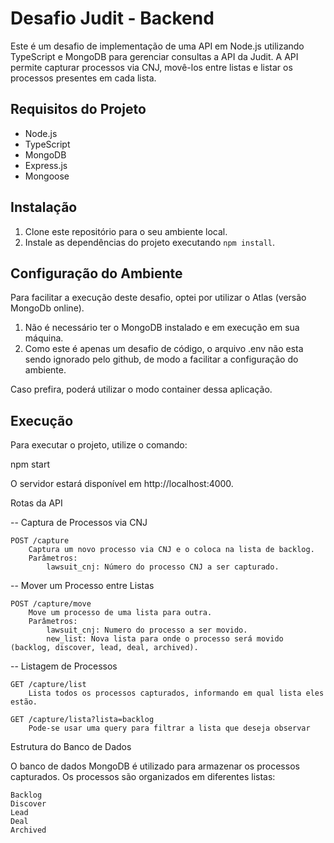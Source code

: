 # Desafio Judit - Backend

Este é um desafio de implementação de uma API em Node.js utilizando TypeScript e MongoDB para gerenciar consultas a API da Judit. A API permite capturar processos via CNJ, movê-los entre listas e listar os processos presentes em cada lista.

## Requisitos do Projeto

- Node.js
- TypeScript
- MongoDB
- Express.js
- Mongoose

## Instalação

1. Clone este repositório para o seu ambiente local.
2. Instale as dependências do projeto executando `npm install`.

## Configuração do Ambiente

Para facilitar a execução deste desafio, optei por utilizar o Atlas (versão MongoDb online).

1. Não é necessário ter o MongoDB instalado e em execução em sua máquina.
2. Como este é apenas um desafio de código, o arquivo .env não esta sendo ignorado pelo github, de modo a facilitar a configuração do ambiente.

Caso prefira, poderá utilizar o modo container dessa aplicação.

## Execução

Para executar o projeto, utilize o comando:

npm start

O servidor estará disponível em http://localhost:4000.

Rotas da API

-- Captura de Processos via CNJ

    POST /capture
        Captura um novo processo via CNJ e o coloca na lista de backlog.
        Parâmetros:
            lawsuit_cnj: Número do processo CNJ a ser capturado.

-- Mover um Processo entre Listas

    POST /capture/move
        Move um processo de uma lista para outra.
        Parâmetros:
            lawsuit_cnj: Numero do processo a ser movido.
            new_list: Nova lista para onde o processo será movido (backlog, discover, lead, deal, archived).

-- Listagem de Processos

    GET /capture/list
        Lista todos os processos capturados, informando em qual lista eles estão.

    GET /capture/lista?lista=backlog
        Pode-se usar uma query para filtrar a lista que deseja observar

Estrutura do Banco de Dados

O banco de dados MongoDB é utilizado para armazenar os processos capturados. Os processos são organizados em diferentes listas:

    Backlog
    Discover
    Lead
    Deal
    Archived

